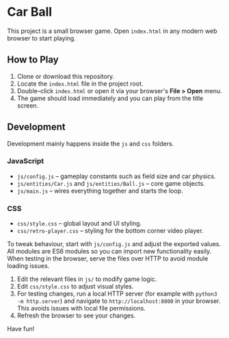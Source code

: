 # Car Ball

This project is a small browser game. Open `index.html` in any modern web browser to start playing.

## How to Play
1. Clone or download this repository.
2. Locate the `index.html` file in the project root.
3. Double–click `index.html` or open it via your browser's **File > Open** menu.
4. The game should load immediately and you can play from the title screen.

## Development
Development mainly happens inside the `js` and `css` folders.

### JavaScript

* `js/config.js` – gameplay constants such as field size and car physics.
* `js/entities/Car.js` and `js/entities/Ball.js` – core game objects.
* `js/main.js` – wires everything together and starts the loop.

### CSS
* `css/style.css` – global layout and UI styling.
* `css/retro-player.css` – styling for the bottom corner video player.

To tweak behaviour, start with `js/config.js` and adjust the exported values.
All modules are ES6 modules so you can import new functionality easily.
When testing in the browser, serve the files over HTTP to avoid module loading issues.

1. Edit the relevant files in `js/` to modify game logic.
2. Edit `css/style.css` to adjust visual styles.
3. For testing changes, run a local HTTP server (for example with `python3 -m http.server`) and navigate to `http://localhost:8000` in your browser. This avoids issues with local file permissions.
4. Refresh the browser to see your changes.

Have fun!
